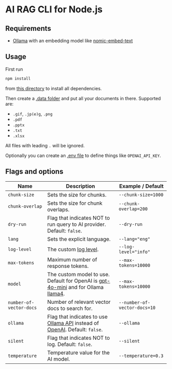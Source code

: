 # AI RAG CLI for Node.js

## Requirements

- [Ollama](https://ollama.com/) with an embedding model like [nomic-embed-text](https://ollama.com/library/nomic-embed-text)

## Usage

First run

```bash
npm install
```

from [this directory](./) to install all dependencies.

Then create a [.data folder](./.data) and put all your documents in there. Supported are:

- `.gif`, `.jp(e)g`, `.png`
- `.pdf`
- `.pptx`
- `.txt`
- `.xlsx`

All files with leading `.` will be ignored.

Optionally you can create an [.env file](./.env) to define things like `OPENAI_API_KEY`.

## Flags and options

| Name                    | Description                                                                                                                                                          | Example / Default            |
| ----------------------- | -------------------------------------------------------------------------------------------------------------------------------------------------------------------- | ---------------------------- |
| `chunk-size`            | Sets the size for chunks.                                                                                                                                            | `--chunk-size=1000`          |
| `chunk-overlap`         | Sets the size for chunk overlaps.                                                                                                                                    | `--chunk-overlap=200`        |
| `dry-run`               | Flag that indicates NOT to run query to AI provider. Default: `false`.                                                                                               | `--dry-run`                  |
| `lang`                  | Sets the explicit language.                                                                                                                                          | `--lang="eng"`               |
| `log-level`             | The custom [log level](https://www.npmjs.com/package/winston#logging-levels).                                                                                        | `--log-level="info"`         |
| `max-tokens`            | Maximum number of response tokens.                                                                                                                                   | `--max-tokens=10000`         |
| `model`                 | The custom model to use. Default for OpenAI is [gpt-4o-mini](https://openai.com/index/gpt-4o-mini-advancing-cost-efficient-intelligence/) and for Ollama [llama4](). | `--max-tokens=10000`         |
| `number-of-vector-docs` | Number of relevant vector docs to search for.                                                                                                                        | `--number-of-vector-docs=10` |
| `ollama`                | Flag that indicates to use [Ollama API](https://ollama.com/) instead of [OpenAI](https://platform.openai.com/docs/api-reference/chat/create). Default: `false`.      | `--ollama`                   |
| `silent`                | Flag that indicates NOT to log. Default: `false`.                                                                                                                    | `--silent`                   |
| `temperature`           | Temperature value for the AI model.                                                                                                                                  | `--temperature=0.3`          |
